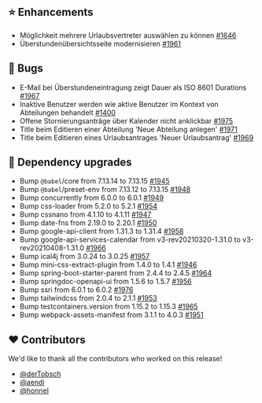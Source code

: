## ⭐ Enhancements

- Möglichkeit mehrere Urlaubsvertreter auswählen zu können [#1646](https://github.com/urlaubsverwaltung/urlaubsverwaltung/issues/1646)
- Überstundenübersichtsseite modernisieren [#1961](https://github.com/urlaubsverwaltung/urlaubsverwaltung/pull/1961)

## 🐞 Bugs

- E-Mail bei Überstundeneintragung zeigt Dauer als ISO 8601 Durations [#1967](https://github.com/urlaubsverwaltung/urlaubsverwaltung/issues/1967)
- Inaktive Benutzer werden wie aktive Benutzer im Kontext von Abteilungen behandelt [#1400](https://github.com/urlaubsverwaltung/urlaubsverwaltung/issues/1400)
- Offene Stornierungsanträge über Kalender nicht anklickbar [#1975](https://github.com/urlaubsverwaltung/urlaubsverwaltung/issues/1975)
- Title beim Editieren einer Abteilung 'Neue Abteilung anlegen' [#1971](https://github.com/urlaubsverwaltung/urlaubsverwaltung/issues/1971)
- Title beim Editieren eines Urlaubsantrages 'Neuer Urlaubsantrag' [#1969](https://github.com/urlaubsverwaltung/urlaubsverwaltung/issues/1969)

## 🔨 Dependency upgrades

- Bump `@babel`/core from 7.13.14 to 7.13.15 [#1945](https://github.com/urlaubsverwaltung/urlaubsverwaltung/pull/1945)
- Bump `@babel`/preset-env from 7.13.12 to 7.13.15 [#1948](https://github.com/urlaubsverwaltung/urlaubsverwaltung/pull/1948)
- Bump concurrently from 6.0.0 to 6.0.1 [#1949](https://github.com/urlaubsverwaltung/urlaubsverwaltung/pull/1949)
- Bump css-loader from 5.2.0 to 5.2.1 [#1954](https://github.com/urlaubsverwaltung/urlaubsverwaltung/pull/1954)
- Bump cssnano from 4.1.10 to 4.1.11 [#1947](https://github.com/urlaubsverwaltung/urlaubsverwaltung/pull/1947)
- Bump date-fns from 2.19.0 to 2.20.1 [#1950](https://github.com/urlaubsverwaltung/urlaubsverwaltung/pull/1950)
- Bump google-api-client from 1.31.3 to 1.31.4 [#1958](https://github.com/urlaubsverwaltung/urlaubsverwaltung/pull/1958)
- Bump google-api-services-calendar from v3-rev20210320-1.31.0 to v3-rev20210408-1.31.0 [#1966](https://github.com/urlaubsverwaltung/urlaubsverwaltung/pull/1966)
- Bump ical4j from 3.0.24 to 3.0.25 [#1957](https://github.com/urlaubsverwaltung/urlaubsverwaltung/pull/1957)
- Bump mini-css-extract-plugin from 1.4.0 to 1.4.1 [#1946](https://github.com/urlaubsverwaltung/urlaubsverwaltung/pull/1946)
- Bump spring-boot-starter-parent from 2.4.4 to 2.4.5 [#1964](https://github.com/urlaubsverwaltung/urlaubsverwaltung/pull/1964)
- Bump springdoc-openapi-ui from 1.5.6 to 1.5.7 [#1956](https://github.com/urlaubsverwaltung/urlaubsverwaltung/pull/1956)
- Bump ssri from 6.0.1 to 6.0.2 [#1976](https://github.com/urlaubsverwaltung/urlaubsverwaltung/pull/1976)
- Bump tailwindcss from 2.0.4 to 2.1.1 [#1953](https://github.com/urlaubsverwaltung/urlaubsverwaltung/pull/1953)
- Bump testcontainers.version from 1.15.2 to 1.15.3 [#1965](https://github.com/urlaubsverwaltung/urlaubsverwaltung/pull/1965)
- Bump webpack-assets-manifest from 3.1.1 to 4.0.3 [#1951](https://github.com/urlaubsverwaltung/urlaubsverwaltung/pull/1951)

## ❤️ Contributors

We'd like to thank all the contributors who worked on this release!

- [@derTobsch](https://github.com/derTobsch)
- [@aendi](https://github.com/aendi)
- [@honnel](https://github.com/honnel)
